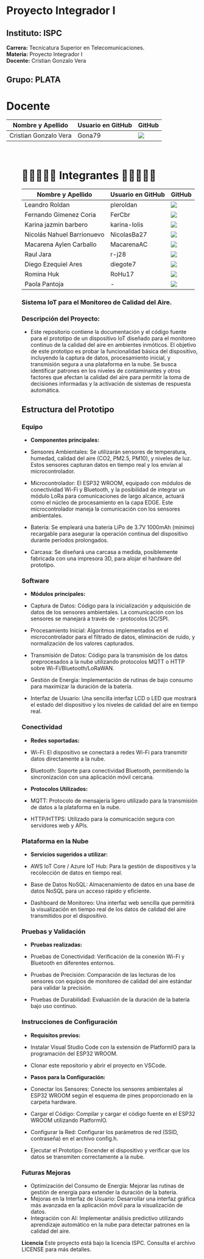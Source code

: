 # Proyecto Integrador I 

## Instituto: ISPC  
**Carrera:** Tecnicatura Superior en Telecomunicaciones.  
**Materia:** Proyecto Integrador I  
**Docente:** Cristian Gonzalo Vera  

## Grupo: PLATA
<h1> Docente </h1>
        <table align="center">
          <thead>
            <tr>
              <th>Nombre y Apellido</th>
              <th>Usuario en GitHub</th>
              <th>GitHub</th>
            </tr>
          </thead>
          <tbody>
           <tr>
              <td> Cristian Gonzalo Vera </td>
              <td> Gona79 </td>
              <td>
                <a href="https://github.com/Gona79">
                  <img src="https://img.shields.io/badge/github-%23121011.svg?&style=for-the-badge&logo=github&logoColor=white"/>
                </a>
              </td>
            </tr>
        </table>
  </dd>
  <dd>
<dl>

<br>

<h1> 👩‍💻👨🏼‍💻 Integrantes 👩‍💻👨🏼‍💻 </h1>
        <table align="center">
          <thead>
            <tr>
              <th>Nombre y Apellido</th>
              <th>Usuario en GitHub</th>
              <th>GitHub</th>
            </tr>
          </thead>
          <tbody>
            <tr>
              <td> Leandro Roldan </td>
              <td> pleroldan </td>
              <td>
                <a href="https://github.com/pleroldan">
                  <img src="https://img.shields.io/badge/github-%23121011.svg?&style=for-the-badge&logo=github&logoColor=white"/>
                </a>
              </td>
            </tr>
            <tr>
              <td> Fernando Gimenez Coria </td>
              <td> FerCbr </td>
              <td>
                <a href="https://github.com/FerCbr">
                  <img src="https://img.shields.io/badge/github-%23121011.svg?&style=for-the-badge&logo=github&logoColor=white"/>
                </a>
              </td>
            </tr>
            <tr>
              <td> Karina jazmin barbero </td>
              <td> karina-lolis </td>
              <td>
                <a href="https://github.com/karina-lolis">
                  <img src="https://img.shields.io/badge/github-%23121011.svg?&style=for-the-badge&logo=github&logoColor=white"/>
                </a>
              </td>
            </tr>
            <tr>
              <td> Nicolás Nahuel Barrionuevo </td>
              <td> NicolasBa27 </td>
              <td>
                <a href="https://github.com/NicolasBa27">
                  <img src="https://img.shields.io/badge/github-%23121011.svg?&style=for-the-badge&logo=github&logoColor=white"/>
                </a>
              </td>
            </tr>
            <tr>
              <td> Macarena Aylen Carballo </td>
              <td> MacarenaAC </td>
              <td>
                <a href="https://github.com/MacarenaAC">
                  <img src="https://img.shields.io/badge/github-%23121011.svg?&style=for-the-badge&logo=github&logoColor=white"/>
                </a>
              </td>
            </tr>
           <tr>
              <td> Raul Jara </td>
              <td> r-j28 </td>
              <td>
                <a href="https://github.com/r-j28">
                  <img src="https://img.shields.io/badge/github-%23121011.svg?&style=for-the-badge&logo=github&logoColor=white"/>
                </a>
              </td>
            </tr>
           <tr>
              <td> Diego Ezequiel Ares </td>
              <td>  diegote7 </td>
              <td>
                <a href="https://github.com/diegote7">
                  <img src="https://img.shields.io/badge/github-%23121011.svg?&style=for-the-badge&logo=github&logoColor=white"/>
                </a>
              </td>
            </tr>
           <tr>
              <td> Romina Huk </td>
              <td> RoHu17 </td>
              <td>
                <a href="https://github.com/RoHu17">
                  <img src="https://img.shields.io/badge/github-%23121011.svg?&style=for-the-badge&logo=github&logoColor=white"/>
                </a>
              </td>
            </tr>
            <tr>
              <td> Paola Pantoja </td>
              <td> - </td>
              <td>
                <a href="https://github.com/PaolaaPantoja">
                  <img src="https://img.shields.io/badge/github-%23121011.svg?&style=for-the-badge&logo=github&logoColor=white"/>
                </a>
              </td>
            </tr>
        </table>
  </dd>
  <dd>
<dl>

### Sistema IoT para el Monitoreo de Calidad del Aire.

### Descripción del Proyecto:

- Este repositorio contiene la documentación y el código fuente para el prototipo de un dispositivo IoT diseñado para el monitoreo continuo de la calidad del aire en ambientes inmóticos. El objetivo de este prototipo es probar la funcionalidad básica del dispositivo, incluyendo la captura de datos, procesamiento inicial, y transmisión segura a una plataforma en la nube. Se busca identificar patrones en los niveles de contaminantes y otros factores que afectan la calidad del aire para permitir la toma de decisiones informadas y la activación de sistemas de respuesta automática.

## **Estructura del Prototipo**
###  **Equipo**
   
- **Componentes principales:**

- Sensores Ambientales: Se utilizarán sensores de temperatura, humedad, calidad del aire (CO2, PM2.5, PM10), y niveles de luz. Estos sensores capturan datos en tiempo real y los envían al microcontrolador.
- Microcontrolador: El ESP32 WROOM, equipado con módulos de conectividad Wi-Fi y Bluetooth, y la posibilidad de integrar un módulo LoRa para comunicaciones de largo alcance, actuará como el núcleo de procesamiento en la capa EDGE. Este microcontrolador maneja la comunicación con los sensores ambientales.
- Batería: Se empleará una batería LiPo de 3.7V 1000mAh (mínimo) recargable para asegurar la operación continua del dispositivo durante períodos prolongados.
- Carcasa: Se diseñará una carcasa a medida, posiblemente fabricada con una impresora 3D, para alojar el hardware del prototipo.

### **Software**
   
- **Módulos principales:**

- Captura de Datos: Código para la inicialización y adquisición de datos de los sensores ambientales. La comunicación con los sensores se manejará a través de - protocolos I2C/SPI.
- Procesamiento Inicial: Algoritmos implementados en el microcontrolador para el filtrado de datos, eliminación de ruido, y normalización de los valores capturados.
- Transmisión de Datos: Código para la transmisión de los datos preprocesados a la nube utilizando protocolos MQTT o HTTP sobre Wi-Fi/Bluetooth/LoRaWAN.
- Gestión de Energía: Implementación de rutinas de bajo consumo para maximizar la duración de la batería.
- Interfaz de Usuario: Una sencilla interfaz LCD o LED que mostrará el estado del dispositivo y los niveles de calidad del aire en tiempo real.

### **Conectividad**
   

- **Redes soportadas:**

- Wi-Fi: El dispositivo se conectará a redes Wi-Fi para transmitir datos directamente a la nube.
- Bluetooth: Soporte para conectividad Bluetooth, permitiendo la sincronización con una aplicación móvil cercana.

- **Protocolos Utilizados:**

- MQTT: Protocolo de mensajería ligero utilizado para la transmisión de datos a la plataforma en la nube.
- HTTP/HTTPS: Utilizado para la comunicación segura con servidores web y APIs.

### **Plataforma en la Nube**
   

- **Servicios sugeridos a utilizar:**

- AWS IoT Core / Azure IoT Hub: Para la gestión de dispositivos y la recolección de datos en tiempo real.
- Base de Datos NoSQL: Almacenamiento de datos en una base de datos NoSQL para un acceso rápido y eficiente.
- Dashboard de Monitoreo: Una interfaz web sencilla que permitirá la visualización en tiempo real de los datos de calidad del aire transmitidos por el dispositivo.

### **Pruebas y Validación**
   

- **Pruebas realizadas:**

- Pruebas de Conectividad: Verificación de la conexión Wi-Fi y Bluetooth en diferentes entornos.
- Pruebas de Precisión: Comparación de las lecturas de los sensores con equipos de monitoreo de calidad del aire estándar para validar la precisión.
- Pruebas de Durabilidad: Evaluación de la duración de la batería bajo uso continuo.

### **Instrucciones de Configuración**
   

- **Requisitos previos:**

- Instalar Visual Studio Code con la extensión de PlatformIO para la programación del ESP32 WROOM.
- Clonar este repositorio y abrir el proyecto en VSCode.

- **Pasos para la Configuración:**

- Conectar los Sensores: Conecte los sensores ambientales al ESP32 WROOM según el esquema de pines proporcionado en la carpeta hardware.
- Cargar el Código: Compilar y cargar el código fuente en el ESP32 WROOM utilizando PlatformIO.
- Configurar la Red: Configurar los parámetros de red (SSID, contraseña) en el archivo config.h.
- Ejecutar el Prototipo: Encender el dispositivo y verificar que los datos se transmiten correctamente a la nube.

### **Futuras Mejoras**
   

- Optimización del Consumo de Energía: Mejorar las rutinas de gestión de energía para extender la duración de la batería.
- Mejoras en la Interfaz de Usuario: Desarrollar una interfaz gráfica más avanzada en la aplicación móvil para la visualización de datos.
- Integración con AI: Implementar análisis predictivo utilizando aprendizaje automático en la nube para detectar patrones en la calidad del aire.


**Licencia**
Este proyecto está bajo la licencia ISPC. Consulta el archivo LICENSE para más detalles.
